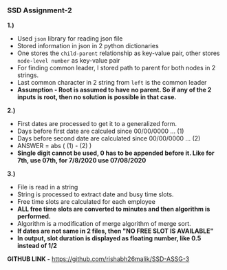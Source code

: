 ### SSD Assignment-2
**1.)**
- Used `json` library for reading json file
- Stored information in json in 2 python dictionaries
- One stores the `child-parent` relationship as key-value pair, other stores `node-level number` as key-value pair
- For finding common leader, I stored path to parent for both nodes in 2 strings. 
- Last common character in 2 string from `left` is the common leader
- **Assumption - Root is assumed to have no parent. So if any of the 2 inputs is root, then no solution is possible in that case.**

**2.)** 
- First dates are processed to get it to a generalized form.
- Days before first date are calculed since 00/00/0000 ... (1)
- Days before second date are calculated since 00/00/0000  ... (2)
- ANSWER = abs ( (1) - (2) ) 
- **Single digit cannot be used, 0 has to be appended before it. Like for 7th, use 07th, for 7/8/2020 use 07/08/2020**

**3.)** 
- File is read in a string
- String is processed to extract date and busy time slots.
- Free time slots are calculated for each employee
- **ALL free time slots are converted to minutes and then algorithm is performed.**
- Algorithm is a modification of merge algorithm of merge sort.
- **If dates are not same in 2 files, then "NO FREE SLOT IS AVAILABLE"**
- **In output, slot duration is displayed as floating number, like 0.5 instead of 1/2**

**GITHUB LINK -** https://github.com/rishabh26malik/SSD-ASSG-3